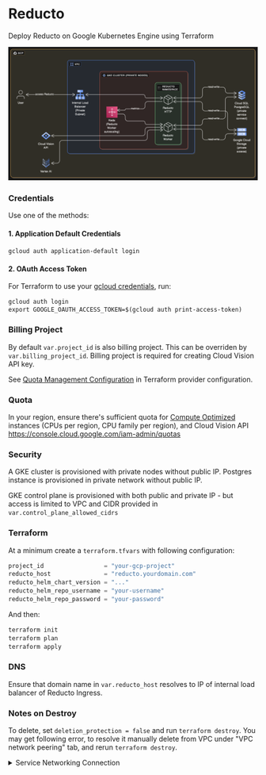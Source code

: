 # Reducto

Deploy Reducto on Google Kubernetes Engine using Terraform

![Reducto on-prem Architecture for GCP](./reducto-architecture-on-gcp.png)


### Credentials 

Use one of the methods:

#### 1. Application Default Credentials

```
gcloud auth application-default login
```

#### 2. OAuth Access Token

For Terraform to use your [gcloud credentials](https://registry.terraform.io/providers/hashicorp/google/latest/docs/guides/provider_reference#access_token-1), run:

```
gcloud auth login
export GOOGLE_OAUTH_ACCESS_TOKEN=$(gcloud auth print-access-token)
```

### Billing Project

By default `var.project_id` is also billing project. This can be overriden by `var.billing_project_id`. Billing project is required for creating Cloud Vision API key.

See [Quota Management Configuration](https://registry.terraform.io/providers/hashicorp/google/latest/docs/guides/provider_reference#quota-management-configuration) in Terraform provider configuration.

### Quota

In your region, ensure there's sufficient quota for [Compute Optimized](https://cloud.google.com/compute/docs/compute-optimized-machines) instances (CPUs per region, CPU family per region), and Cloud Vision API https://console.cloud.google.com/iam-admin/quotas


### Security

A GKE cluster is provisioned with private nodes without public IP. Postgres instance is provisioned in private network without public IP.

GKE control plane is provisioned with both public and private IP - but access is limited to VPC and CIDR provided in `var.control_plane_allowed_cidrs`

### Terraform 

At a minimum create a `terraform.tfvars` with following configuration:

```terraform
project_id                 = "your-gcp-project"
reducto_host               = "reducto.yourdomain.com"
reducto_helm_chart_version = "..."
reducto_helm_repo_username = "your-username"
reducto_helm_repo_password = "your-password"
```

And then:

```sh
terraform init
terraform plan
terraform apply
```

### DNS 

Ensure that domain name in `var.reducto_host` resolves to IP of internal load balancer of Reducto Ingress.

### Notes on Destroy

To delete, set `deletion_protection = false` and run `terraform destroy`. You may get following error, to resolve it manually delete from VPC under "VPC network peering" tab, and rerun `terraform destroy`.

<details>
<summary>
Service Networking Connection
</summary>

```
│ Error: Unable to remove Service Networking Connection, err: Error waiting for Delete Service Networking Connection: Error code 9, message: Failed to delete connection; Producer services (e.g. CloudSQL, Cloud Memstore, etc.) are still using this connection.
```
</details>
